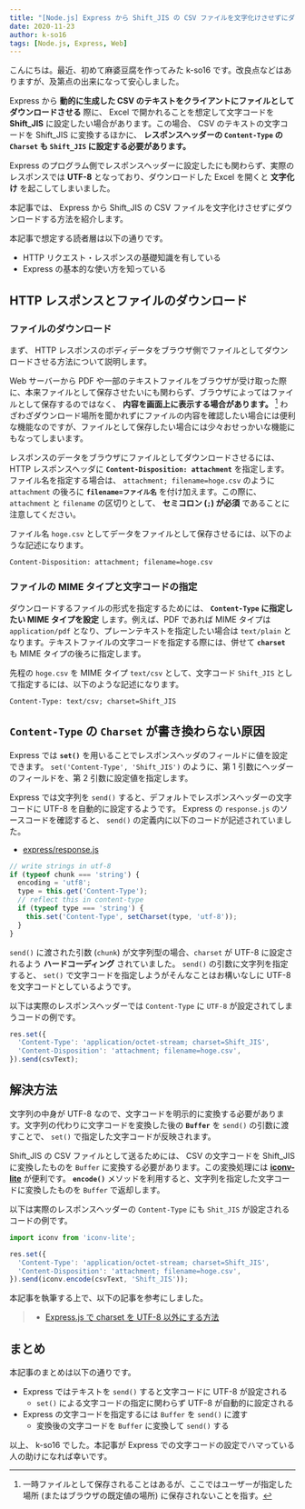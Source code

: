 ```yaml
---
title: "[Node.js] Express から Shift_JIS の CSV ファイルを文字化けさせずにダウンロードする方法"
date: 2020-11-23
author: k-so16
tags: [Node.js, Express, Web]
---
```


こんにちは。最近、初めて麻婆豆腐を作ってみた k-so16 です。改良点などはありますが、及第点の出来になって安心しました。

Express から **動的に生成した CSV のテキストをクライアントにファイルとしてダウンロードさせる** 際に、 Excel で開かれることを想定して文字コードを **Shift_JIS** に設定したい場合があります。この場合、 CSV のテキストの文字コードを Shift_JIS に変換するほかに、 **レスポンスヘッダーの `Content-Type` の `Charset` も `Shift_JIS` に設定する必要があります。**

Express のプログラム側でレスポンスヘッダーに設定したにも関わらず、実際のレスポンスでは **UTF-8** となっており、ダウンロードした Excel を開くと **文字化け** を起こしてしまいました。

本記事では、 Express から Shift_JIS の CSV ファイルを文字化けさせずにダウンロードする方法を紹介します。

本記事で想定する読者層は以下の通りです。

- HTTP リクエスト・レスポンスの基礎知識を有している
- Express の基本的な使い方を知っている

## HTTP レスポンスとファイルのダウンロード

### ファイルのダウンロード

まず、 HTTP レスポンスのボディデータをブラウザ側でファイルとしてダウンロードさせる方法について説明します。

Web サーバーから PDF や一部のテキストファイルをブラウザが受け取った際に、本来ファイルとして保存させたいにも関わらず、ブラウザによってはファイルとして保存するのではなく、 **内容を画面上に表示する場合があります。** [^1] わざわざダウンロード場所を聞かれずにファイルの内容を確認したい場合には便利な機能なのですが、ファイルとして保存したい場合には少々おせっかいな機能にもなってしまいます。

レスポンスのデータをブラウザにファイルとしてダウンロードさせるには、 HTTP レスポンスヘッダに **`Content-Disposition: attachment`** を指定します。ファイル名を指定する場合は、 `attachment; filename=hoge.csv` のように `attachment` の後ろに **`filename=ファイル名`** を付け加えます。この際に、 `attachment` と `filename` の区切りとして、 **セミコロン (`;`) が必須** であることに注意してください。

ファイル名 `hoge.csv` としてデータをファイルとして保存させるには、以下のような記述になります。

```
Content-Disposition: attachment; filename=hoge.csv
```

### ファイルの MIME タイプと文字コードの指定

ダウンロードするファイルの形式を指定するためには、 **`Content-Type` に指定したい MIME タイプを設定** します。例えば、PDF であれば MIME タイプは `application/pdf` となり、プレーンテキストを指定したい場合は `text/plain` となります。テキストファイルの文字コードを指定する際には、併せて **`charset`** も MIME タイプの後ろに指定します。

先程の `hoge.csv` を MIME タイプ `text/csv` として、文字コード `Shift_JIS` として指定するには、以下のような記述になります。

```
Content-Type: text/csv; charset=Shift_JIS
```

## `Content-Type` の `Charset` が書き換わらない原因

Express では **`set()`** を用いることでレスポンスヘッダのフィールドに値を設定できます。 `set('Content-Type', 'Shift_JIS')` のように、第 1 引数にヘッダーのフィールドを、第 2 引数に設定値を指定します。

Express では文字列を `send()` すると、デフォルトでレスポンスヘッダーの文字コードに UTF-8 を自動的に設定するようです。 Express の `response.js` のソースコードを確認すると、 `send()` の定義内に以下のコードが記述されていました。

- [express/response.js](https://github.com/expressjs/express/blob/508936853a6e311099c9985d4c11a4b1b8f6af07/lib/response.js#L163)

```js
// write strings in utf-8
if (typeof chunk === 'string') {
  encoding = 'utf8';
  type = this.get('Content-Type');
  // reflect this in content-type
  if (typeof type === 'string') {
    this.set('Content-Type', setCharset(type, 'utf-8'));
  }
}
```

`send()` に渡された引数 (`chunk`) が文字列型の場合、`charset` が UTF-8 に設定されるよう **ハードコーディング** されていました。 `send()` の引数に文字列を指定すると、 `set()` で文字コードを指定しようがそんなことはお構いなしに UTF-8 を文字コードとしているようです。

以下は実際のレスポンスヘッダーでは `Content-Type` に `UTF-8` が設定されてしまうコードの例です。

```js
res.set({
  'Content-Type': 'application/octet-stream; charset=Shift_JIS',
  'Content-Disposition': 'attachment; filename=hoge.csv',
}).send(csvText);
```

## 解決方法

文字列の中身が UTF-8 なので、文字コードを明示的に変換する必要があります。文字列の代わりに文字コードを変換した後の **`Buffer`** を `send()` の引数に渡すことで、 `set()` で指定した文字コードが反映されます。

Shift_JIS の CSV ファイルとして送るためには、 CSV の文字コードを Shift_JIS に変換したものを `Buffer` に変換する必要があります。この変換処理には **[iconv-lite](https://www.npmjs.com/package/iconv-lite)** が便利です。 **`encode()`** メソッドを利用すると、文字列を指定した文字コードに変換したものを `Buffer` で返却します。

以下は実際のレスポンスヘッダーの `Content-Type` にも `Shit_JIS` が設定されるコードの例です。

```js
import iconv from 'iconv-lite';

res.set({
  'Content-Type': 'application/octet-stream; charset=Shift_JIS',
  'Content-Disposition': 'attachment; filename=hoge.csv',
}).send(iconv.encode(csvText, 'Shift_JIS'));
```

本記事を執筆する上で、以下の記事を参考にしました。

> - [Express.js で charset を UTF-8 以外にする方法](https://qiita.com/satosystems/items/a62c9a2f9c2712b5a1ea)

## まとめ

本記事のまとめは以下の通りです。

- Express ではテキストを `send()` すると文字コードに UTF-8 が設定される
    - `set()` による文字コードの指定に関わらず UTF-8 が自動的に設定される
- Express の文字コードを指定するには `Buffer` を `send()` に渡す
    - 変換後の文字コードを `Buffer` に変換して `send()` する

以上、 k-so16 でした。本記事が Express での文字コードの設定でハマっている人の助けになれば幸いです。

[^1]: 一時ファイルとして保存されることはあるが、ここではユーザーが指定した場所 (またはブラウザの既定値の場所) に保存されないことを指す。